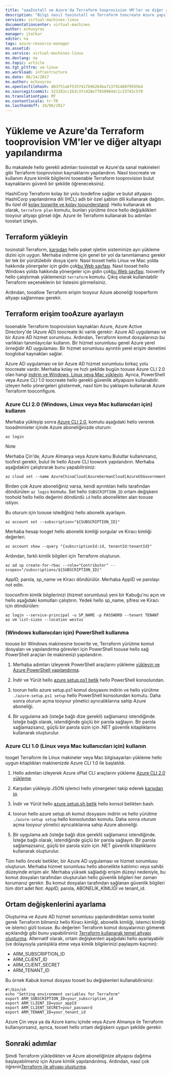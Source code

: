 ```yaml
---
title: "aaaInstall ve Azure'da Terraform tooprovision VM'ler ve diğer altyapıya yapılandırma | Microsoft Docs"
description: "Bilgi nasıl tooinstall ve Terraform toocreate Azure yapılandırma kaynakları"
services: virtual-machines-linux
documentationcenter: virtual-machines
author: echuvyrov
manager: jtalkar
editor: na
tags: azure-resource-manager
ms.assetid: 
ms.service: virtual-machines-linux
ms.devlang: na
ms.topic: article
ms.tgt_pltfrm: vm-linux
ms.workload: infrastructure
ms.date: 06/14/2017
ms.author: echuvyrov
ms.openlocfilehash: 803f51a6f5357417b96264ba713791408f9935b4
ms.sourcegitcommit: 523283cc1b3c37c428e77850964dc1c33742c5f0
ms.translationtype: MT
ms.contentlocale: tr-TR
ms.lasthandoff: 10/06/2017
---
```

# <a name="install-and-configure-terraform-tooprovision-vms-and-other-infrastructure-into-azure"></a>Yükleme ve Azure'da Terraform tooprovision VM'ler ve diğer altyapı yapılandırma 
Bu makalede hello gerekli adımları tooinstall ve Azure'da sanal makineleri gibi Terraform tooprovision kaynaklarını yapılandırın. Nasıl toocreate ve kullanım Azure kimlik bilgilerini tooenable Terraform tooprovision bulut kaynaklarını güvenli bir şekilde öğreneceksiniz.

HashiCorp Terraform kolay bir yolu toodefine sağlar ve bulut altyapısı HashiCorp yapılandırma dili (HCL) adlı bir özel şablon dili kullanarak dağıtın. Bu özel dil [kolay toowrite ve kolay toounderstand](terraform-create-complete-vm.md). Hello kullanarak ek olarak, `terraform plan` komutu, bunları yürütme önce hello değişiklikleri tooyour altyapı görsel öğe. Azure ile Terraform kullanarak bu adımları toostart izleyin.

## <a name="install-terraform"></a>Terraform yükleyin
tooinstall Terraform, [karşıdan](https://www.terraform.io/downloads.html) hello paket işletim sisteminize ayrı yükleme dizini için uygun. Merhaba indirme için genel bir yol da tanımlamanız gerekir bir tek bir yürütülebilir dosya içerir. Nasıl tooset hello Linux ve Mac yolda hakkında yönergeler için gidin çok[bu Web sayfası](https://stackoverflow.com/questions/14637979/how-to-permanently-set-path-on-linux). Nasıl tooset hello Windows yolda hakkında yönergeler için gidin çok[bu Web sayfası](https://stackoverflow.com/questions/1618280/where-can-i-set-path-to-make-exe-on-windows). tooverify hello çalıştırmak yüklemenizi `terraform` komutu. Çıkış olarak kullanılabilir Terraform seçeneklerin bir listesini görmelisiniz.

Ardından, tooallow Terraform erişim tooyour Azure aboneliği tooperform altyapı sağlanması gerekir.

## <a name="set-up-terraform-access-tooazure"></a>Terraform erişim tooAzure ayarlayın
tooenable Terraform tooprovision kaynakları Azure, Azure Active Directory'de (Azure AD) toocreate iki varlık gerekir: Azure AD uygulaması ve bir Azure AD hizmet sorumlusu. Ardından, Terraform komut dosyalarınızı bu varlıkları tanımlayıcılar kullanın. Bir hizmet sorumlusu genel Azure yerel örneğidir AD uygulaması. Bir hizmet sorumlusu ayrıntılı yerel erişim denetimi tooglobal kaynakları sağlar.

Azure AD uygulaması ve bir Azure AD hizmet sorumlusu birkaç yolu toocreate vardır. Merhaba kolay ve hızlı şekilde bugün toouse Azure CLI 2.0 olan hangi [indirin ve Windows, Linux veya Mac yükleyin](https://docs.microsoft.com/en-us/cli/azure/install-azure-cli). Ayrıca, PowerShell veya Azure CLI 1.0 toocreate hello gerekli güvenlik altyapısını kullanabilir. izleyen hello yönergeleri göstermek, nasıl tüm bu yaklaşım kullanarak Azure Terraform tooconfigure.

### <a name="use-azure-cli-20-for-windows-linux-or-mac-users"></a>Azure CLI 2.0 (Windows, Linux veya Mac kullanıcıları için) kullanın 
Merhaba yükleyip sonra [Azure CLI 2.0](https://docs.microsoft.com/en-us/cli/azure/install-azure-cli), komutu aşağıdaki hello vererek tooadminister içinde Azure aboneliğinizde oturum:

```
az login
```

>[!NOTE]
>Merhaba Çin'de, Azure Almanya veya Azure kamu Bulutlar kullanırsanız, toofirst gerekir, bulut ile hello Azure CLI toowork yapılandırın. Merhaba aşağıdakini çalıştırarak bunu yapabilirsiniz:

```
az cloud set --name AzureChinaCloud|AzureGermanCloud|AzureUSGovernment
```

Birden çok Azure aboneliğiniz varsa, kendi ayrıntıları hello tarafından döndürülen `az login` komutu. Set hello `SUBSCRIPTION_ID` ortam değişkeni toohold hello hello değerini döndürdü `id` hello abonelikten alan toouse istiyor. 

Bu oturum için toouse istediğiniz hello abonelik ayarlayın.

```
az account set --subscription="${SUBSCRIPTION_ID}"
```

Merhaba hesap tooget hello abonelik kimliği sorgular ve Kiracı kimliği değerleri.

```
az account show --query "{subscriptionId:id, tenantId:tenantId}"
```

Ardından, farklı kimlik bilgileri için Terraform oluşturun.

```
az ad sp create-for-rbac --role="Contributor" --scopes="/subscriptions/${SUBSCRIPTION_ID}"
```

AppID, parola, sp_name ve Kiracı döndürülür. Merhaba AppID ve parolayı not edin.

tooconfirm kimlik bilgilerinizi (hizmet sorumlusu) yeni bir Kabuğu'nu açın ve hello aşağıdaki komutları çalıştırın. Yedek hello sp_name, şifresi ve Kiracı için döndürülen:

```
az login --service-principal -u SP_NAME -p PASSWORD --tenant TENANT
az vm list-sizes --location westus
```

### <a name="use-powershell-for-windows-users"></a>(Windows kullanıcıları için) PowerShell kullanma 
toouse bir Windows makinesine toowrite ve, Terraform yürütme komut dosyaları ve yapılandırma görevleri için PowerShell toouse hello sağ PowerShell araçları ile makinenizi yapılandırın. 

1. Merhaba adımları izleyerek PowerShell araçlarını yükleme [yükleyin ve Azure PowerShell yapılandırma](https://docs.microsoft.com/en-us/powershell/azure/install-azurerm-ps). 

2. İndir ve Yürüt hello [azure setup.ps1 betik](https://github.com/echuvyrov/terraform101/blob/master/azureSetup.ps1) hello PowerShell konsolundan.

3. toorun hello azure setup.ps1 komut dosyasını indirin ve hello yürütme `./azure-setup.ps1 setup` hello PowerShell konsolundan komutu. Daha sonra oturum açma tooyour yönetici ayrıcalıklarına sahip Azure aboneliği.

4. Bir uygulama adı (isteğe bağlı dize gerekli) sağlamanız istendiğinde. İsteğe bağlı olarak, istendiğinde güçlü bir parola sağlayın. Bir parola sağlamazsanız, güçlü bir parola sizin için .NET güvenlik kitaplıklarını kullanarak oluşturulur.

### <a name="use-azure-cli-10-for-linux-or-mac-users"></a>Azure CLI 1.0 (Linux veya Mac kullanıcıları için) kullanın
tooget Terraform ile Linux makineler veya Mac bilgisayarları yükleme hello uygun kitaplıkları makinenizde Azure CLI 1.0 ile başlatıldı.  

1. Hello adımları izleyerek Azure xPlat CLI araçlarını yükleme [Azure CLI 2.0 yükleme](https://docs.microsoft.com/cli/azure/install-azure-cli). 

2. Karşıdan yükleyip JSON işlemci hello yönergeleri takip ederek [karşıdan jq](https://stedolan.github.io/jq/download/).

3. İndir ve Yürüt hello [azure setup.sh betik](https://github.com/mitchellh/packer/blob/master/contrib/azure-setup.sh) hello konsol betikten bash.

4. toorun hello azure setup.sh komut dosyasını indirin ve hello yürütme `./azure-setup setup` hello konsolundan komutu. Daha sonra oturum açma tooyour yönetici ayrıcalıklarına sahip Azure aboneliği.
 
5. Bir uygulama adı (isteğe bağlı dize gerekli) sağlamanız istendiğinde. İsteğe bağlı olarak, istendiğinde güçlü bir parola sağlayın. Bir parola sağlamazsanız, güçlü bir parola sizin için .NET güvenlik kitaplıklarını kullanarak oluşturulur.

Tüm hello önceki betikler, bir Azure AD uygulaması ve hizmet sorumlusu oluşturun. Merhaba hizmet sorumlusu hello abonelikte katılımcı veya sahibi düzeyinde erişim alır. Merhaba yüksek sağladığı erişim düzeyi nedeniyle, bu komut dosyaları tarafından oluşturulan hello güvenlik bilgileri her zaman korumanız gerekir. Bu komut dosyaları tarafından sağlanan güvenlik bilgileri tüm dört adet Not: AppID, parola, ABONELİK_KİMLİĞİ ve tenant_id.

## <a name="set-environment-variables"></a>Ortam değişkenlerini ayarlama
Oluşturma ve Azure AD hizmet sorumlusu yapılandırdıktan sonra toolet gerek Terraform bilmeniz hello Kiracı kimliği, abonelik kimliği, istemci kimliği ve istemci gizli toouse. Bu değerleri Terraform komut dosyalarınızı gömerek açıklandığı gibi bunu yapabilirsiniz [Terraform kullanarak temel altyapı oluşturma](terraform-create-complete-vm.md). Alternatif olarak, ortam değişkenleri aşağıdaki hello ayarlayabilir (ve dolayısıyla yanlışlıkla etme veya kimlik bilgilerinizi paylaşımı kaçının):

- ARM_SUBSCRIPTION_ID
- ARM_CLIENT_ID
- ARM_CLIENT_SECRET
- ARM_TENANT_ID

Bu örnek Kabuk komut dosyası tooset bu değişkenleri kullanabilirsiniz:

```
#!/bin/sh
echo "Setting environment variables for Terraform"
export ARM_SUBSCRIPTION_ID=your_subscription_id
export ARM_CLIENT_ID=your_appId
export ARM_CLIENT_SECRET=your_password
export ARM_TENANT_ID=your_tenant_id
```

Azure Çin veya ya da Azure kamu içinde veya Azure Almanya ile Terraform kullanıyorsanız, ayrıca, tooset hello ortam değişkeni uygun şekilde gerekir.

## <a name="next-steps"></a>Sonraki adımlar
Şimdi Terraform yükledikten ve Azure aboneliğinize altyapısı dağıtma başlayabilmeniz için Azure kimlik yapılandırılmış. Ardından, nasıl çok öğrenin[Terraform ile altyapı oluşturma](terraform-create-complete-vm.md).
